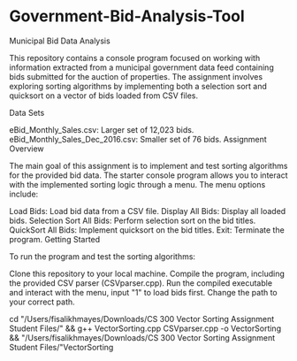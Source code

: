 # Government-Bid-Analysis-Tool
Municipal Bid Data Analysis

This repository contains a console program focused on working with information extracted from a municipal government data feed containing bids submitted for the auction of properties. The assignment involves exploring sorting algorithms by implementing both a selection sort and quicksort on a vector of bids loaded from CSV files.

Data Sets

eBid_Monthly_Sales.csv: Larger set of 12,023 bids.
eBid_Monthly_Sales_Dec_2016.csv: Smaller set of 76 bids.
Assignment Overview

The main goal of this assignment is to implement and test sorting algorithms for the provided bid data. The starter console program allows you to interact with the implemented sorting logic through a menu. The menu options include:

Load Bids: Load bid data from a CSV file.
Display All Bids: Display all loaded bids.
Selection Sort All Bids: Perform selection sort on the bid titles.
QuickSort All Bids: Implement quicksort on the bid titles.
Exit: Terminate the program.
Getting Started

To run the program and test the sorting algorithms:

Clone this repository to your local machine.
Compile the program, including the provided CSV parser (CSVparser.cpp).
Run the compiled executable and interact with the menu, input "1" to load bids first. 
Change the path to your correct path.

cd "/Users/fisalikhmayes/Downloads/CS 300 Vector Sorting Assignment Student Files/" && g++ VectorSorting.cpp CSVparser.cpp -o VectorSorting && "/Users/fisalikhmayes/Downloads/CS 300 Vector Sorting Assignment Student Files/"VectorSorting
